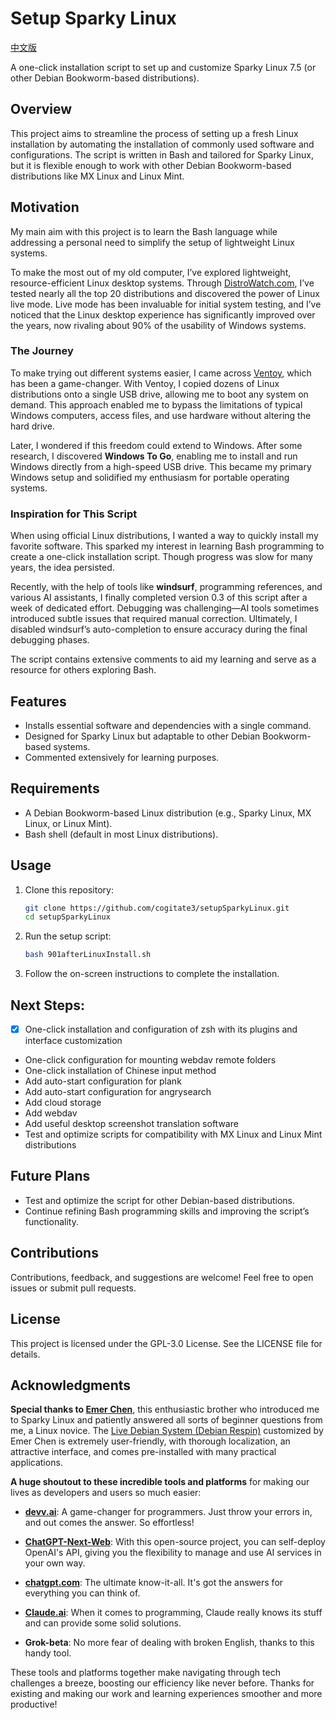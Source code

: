 # Setup Sparky Linux

[中文版](README.zh-CN.md)

A one-click installation script to set up and customize Sparky Linux 7.5 (or other Debian Bookworm-based distributions).

## Overview

This project aims to streamline the process of setting up a fresh Linux installation by automating the installation of commonly used software and configurations. The script is written in Bash and tailored for Sparky Linux, but it is flexible enough to work with other Debian Bookworm-based distributions like MX Linux and Linux Mint.

## Motivation

My main aim with this project is to learn the Bash language while addressing a personal need to simplify the setup of lightweight Linux systems.

To make the most out of my old computer, I’ve explored lightweight, resource-efficient Linux desktop systems. Through [DistroWatch.com](https://distrowatch.com/), I’ve tested nearly all the top 20 distributions and discovered the power of Linux live mode. Live mode has been invaluable for initial system testing, and I’ve noticed that the Linux desktop experience has significantly improved over the years, now rivaling about 90% of the usability of Windows systems.

### The Journey

To make trying out different systems easier, I came across [Ventoy](https://ventoy.net/), which has been a game-changer. With Ventoy, I copied dozens of Linux distributions onto a single USB drive, allowing me to boot any system on demand. This approach enabled me to bypass the limitations of typical Windows computers, access files, and use hardware without altering the hard drive.

Later, I wondered if this freedom could extend to Windows. After some research, I discovered **Windows To Go**, enabling me to install and run Windows directly from a high-speed USB drive. This became my primary Windows setup and solidified my enthusiasm for portable operating systems.

### Inspiration for This Script

When using official Linux distributions, I wanted a way to quickly install my favorite software. This sparked my interest in learning Bash programming to create a one-click installation script. Though progress was slow for many years, the idea persisted.

Recently, with the help of tools like **windsurf**, programming references, and various AI assistants, I finally completed version 0.3 of this script after a week of dedicated effort. Debugging was challenging—AI tools sometimes introduced subtle issues that required manual correction. Ultimately, I disabled windsurf’s auto-completion to ensure accuracy during the final debugging phases.

The script contains extensive comments to aid my learning and serve as a resource for others exploring Bash.

## Features

- Installs essential software and dependencies with a single command.
- Designed for Sparky Linux but adaptable to other Debian Bookworm-based systems.
- Commented extensively for learning purposes.

## Requirements

- A Debian Bookworm-based Linux distribution (e.g., Sparky Linux, MX Linux, or Linux Mint).
- Bash shell (default in most Linux distributions).

## Usage

1. Clone this repository:

   ```bash
   git clone https://github.com/cogitate3/setupSparkyLinux.git
   cd setupSparkyLinux
   ```

2. Run the setup script:

   ```bash
   bash 901afterLinuxInstall.sh
   ```

3. Follow the on-screen instructions to complete the installation.

## Next Steps:

- [x] One-click installation and configuration of zsh with its plugins and interface customization
- One-click configuration for mounting webdav remote folders
- One-click installation of Chinese input method
- Add auto-start configuration for plank
- Add auto-start configuration for angrysearch
- Add cloud storage
- Add webdav
- Add useful desktop screenshot translation software
- Test and optimize scripts for compatibility with MX Linux and Linux Mint distributions

## Future Plans

- Test and optimize the script for other Debian-based distributions.
- Continue refining Bash programming skills and improving the script’s functionality.

## Contributions

Contributions, feedback, and suggestions are welcome! Feel free to open issues or submit pull requests.

## License

This project is licensed under the GPL-3.0 License. See the LICENSE file for details.

## Acknowledgments

**Special thanks to [Emer Chen](https://sourceforge.net/u/ldsemerchen/profile/)**, this enthusiastic brother who introduced me to Sparky Linux and patiently answered all sorts of beginner questions from me, a Linux novice. The [Live Debian System (Debian Respin)](https://sourceforge.net/projects/antix-mate-respin/) customized by Emer Chen is extremely user-friendly, with thorough localization, an attractive interface, and comes pre-installed with many practical applications.

**A huge shoutout to these incredible tools and platforms** for making our lives as developers and users so much easier:

- **[devv.ai](https://devv.ai/)**: A game-changer for programmers. Just throw your errors in, and out comes the answer. So effortless!

- **[ChatGPT-Next-Web](https://github.com/ChatGPTNextWeb/ChatGPT-Next-Web)**: With this open-source project, you can self-deploy OpenAI's API, giving you the flexibility to manage and use AI services in your own way.

- **[chatgpt.com](https://chatgpt.com/)**: The ultimate know-it-all. It's got the answers for everything you can think of.

- **[Claude.ai](https://claude.ai/new)**: When it comes to programming, Claude really knows its stuff and can provide some solid solutions.

- **Grok-beta**: No more fear of dealing with broken English, thanks to this handy tool.

These tools and platforms together make navigating through tech challenges a breeze, boosting our efficiency like never before. Thanks for existing and making our work and learning experiences smoother and more productive!

